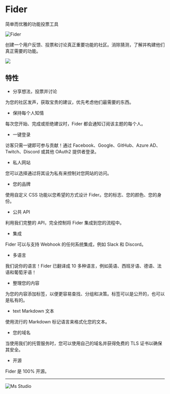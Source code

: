 # Fider

简单而优雅的功能投票工具

![Fider](https://file.lifebus.top/imgs/fider_cover.png)

创建一个用户反馈、投票和讨论真正重要功能的社区。消除猜测，了解并构建他们真正需要的功能。

![](https://img.shields.io/badge/%E6%96%B0%E7%96%86%E8%90%8C%E6%A3%AE%E8%BD%AF%E4%BB%B6%E5%BC%80%E5%8F%91%E5%B7%A5%E4%BD%9C%E5%AE%A4-%E6%8F%90%E4%BE%9B%E6%8A%80%E6%9C%AF%E6%94%AF%E6%8C%81-blue)

## 特性

+ 分享想法，投票并讨论

为您的社区发声，获取宝贵的建议，优先考虑他们最需要的东西。

+ 保持每个人知情

每次您开始、完成或拒绝建议时，Fider 都会通知订阅该主题的每个人。

+ 一键登录

访客只需一键即可参与贡献！通过 Facebook、Google、GitHub、Azure AD、Twitch、Discord 或其他 OAuth2 提供者登录。

+ 私人网站

您可以选择通过将其设为私有来控制对您网站的访问。

+ 您的品牌

使用自定义 CSS 功能以您希望的方式设计 Fider。您的标志、您的颜色、您的身份。

+ 公共 API

利用我们完整的 API，完全控制将 Fider 集成到您的流程中。

+ 集成

Fider 可以与支持 Webhook 的任何系统集成，例如 Slack 和 Discord。

+ 多语言

我们说你的语言！Fider 已翻译成 10 多种语言，例如英语、西班牙语、德语、法语和葡萄牙语！

+ 整理您的内容

为您的内容添加标签，以便更容易查找、分组和决策。标签可以是公开的，也可以是私有的。

+ text Markdown 文本

使用流行的 Markdown 标记语言来格式化您的文本。

+ 您的域名

当使用我们的托管服务时，您可以使用自己的域名并获得免费的 TLS 证书以确保其安全。

+ 开源

Fider 是 100% 开源。

---

![Ms Studio](https://file.lifebus.top/imgs/ms_blank_001.png)
